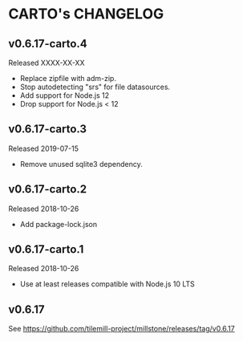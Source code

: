 # CARTO's CHANGELOG

## v0.6.17-carto.4
Released XXXX-XX-XX

- Replace zipfile with adm-zip.
- Stop autodetecting "srs" for file datasources.
- Add support for Node.js 12
- Drop support for Node.js < 12

## v0.6.17-carto.3
Released 2019-07-15

- Remove unused sqlite3 dependency.

## v0.6.17-carto.2
Released 2018-10-26

- Add package-lock.json


## v0.6.17-carto.1
Released 2018-10-26

- Use at least releases compatible with Node.js 10 LTS


## v0.6.17

See https://github.com/tilemill-project/millstone/releases/tag/v0.6.17
